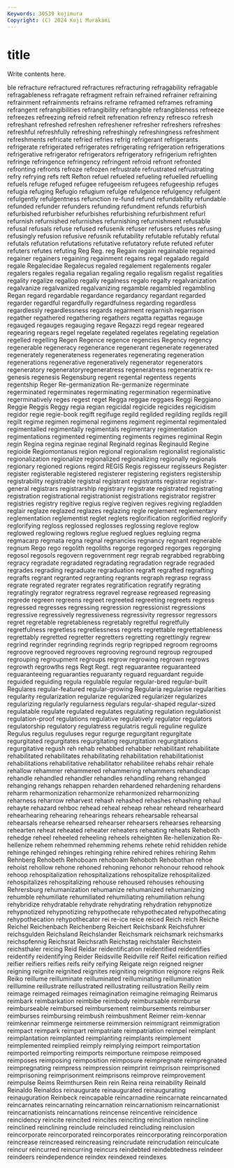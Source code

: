 ```yaml
---
Keywords: 30539 kojimura
Copyright: (C) 2024 Koji Murakami
---
```


# title

Write contents here.



ble refracture refractured refractures refracturing refragability refragable refragableness refragate
refragment refrain refrained refrainer refraining refrainment refrainments refrains reframe reframed
reframes reframing refrangent refrangibilities refrangibility refrangible refrangibleness refreeze refreezes refreezing
refreid refreit refrenation refrenzy refresco refresh refreshant refreshed refreshen refreshener
refresher refreshers refreshes refreshful refreshfully refreshing refreshingly refreshingness refreshment refreshments
refricate refried refries refrig refrigerant refrigerants refrigerate refrigerated refrigerates refrigerating
refrigeration refrigerations refrigerative refrigerator refrigerators refrigeratory refrigerium refrighten refringe refringence
refringency refringent refroid refront refronted refronting refronts refroze refrozen refrustrate
refrustrated refrustrating refry refrying refs reft Refton refuel refueled refueling
refuelled refuelling refuels refuge refuged refugee refugeeism refugees refugeeship refuges
refugia refuging Refugio refugium refulge refulgence refulgency refulgent refulgently refulgentness
refunction re-fund refund refundability refundable refunded refunder refunders refunding refundment
refunds refurbish refurbished refurbisher refurbishes refurbishing refurbishment refurl refurnish refurnished
refurnishes refurnishing refurnishment refusable refusal refusals refuse refused refusenik refuser
refusers refuses refusing refusingly refusion refusive refusnik refutability refutable refutably
refutal refutals refutation refutations refutative refutatory refute refuted refuter refuters
refutes refuting Reg Reg. reg Regain regain regainable regained regainer
regainers regaining regainment regains regal regalado regald regale Regalecidae Regalecus
regaled regalement regalements regaler regalers regales regalia regalian regaling regalio
regalism regalist regalities regality regalize regallop regally regalness regalo regalty
regalvanization regalvanize regalvanized regalvanizing regamble regambled regambling Regan regard regardable
regardance regardancy regardant regarded regarder regardful regardfully regardfulness regarding regardless
regardlessly regardlessness regards regarment regarnish regarrison regather regathered regathering regathers
regatta regattas regauge regauged regauges regauging regave Regazzi regd regear
regeared regearing regears regel regelate regelated regelates regelating regelation regelled
regelling Regen Regence regence regencies Regency regency regenerable regeneracy regenerance
regenerant regenerate regenerated regenerately regenerateness regenerates regenerating regeneration regenerations regenerative
regeneratively regenerator regenerators regeneratory regeneratoryregeneratress regeneratress regeneratrix re-genesis regenesis Regensburg
regent regental regentess regents regentship Reger Re-germanization Re-germanize regerminate regerminated
regerminates regerminating regermination regerminative regerminatively reges regest reget Regga reggae
reggaes Reggi Reggiano Reggie Reggis Reggy regia regian regicidal regicide
regicides regicidism regidor regie regie-book regift regifuge regild regilded regilding
regilds regill regilt regime regimen regimenal regimens regiment regimental regimentaled
regimentalled regimentally regimentals regimentary regimentation regimentations regimented regimenting regiments regimes
regiminal Regin regin Regina regina reginae reginal Reginald reginas Reginauld
Regine regioide Regiomontanus region regional regionalism regionalist regionalistic regionalization regionalize
regionalized regionalizing regionally regionals regionary regioned regions regird REGIS Regis
regisseur regisseurs Register register registerable registered registerer registering registers registership
registrability registrable registral registrant registrants registrar registrar-general registrars registrarship registrary
registrate registrated registrating registration registrational registrationist registrations registrator registrer registries
registry regitive regius regive regiven regives regiving regladden reglair reglaze
reglazed reglazes reglazing regle reglement reglementary reglementation reglementist reglet reglets
reglorification reglorified reglorify reglorifying regloss reglossed reglosses reglossing reglove reglow
reglowed reglowing reglows reglue reglued reglues regluing regma regmacarp regmata
regna regnal regnancies regnancy regnant regnerable regnum Rego rego regolith
regoliths regorge regorged regorges regorging regosol regosols regovern regovernment regr
regrab regrabbed regrabbing regracy regradate regradated regradating regradation regrade regraded
regrades regrading regraduate regraduation regraft regrafted regrafting regrafts regrant regranted
regranting regrants regraph regrasp regrass regrate regrated regrater regrates regratification
regratify regrating regratingly regrator regratress regravel regrease regreased regreasing regrede
regreen regreens regreet regreeted regreeting regreets regress regressed regresses regressing
regression regressionist regressions regressive regressively regressiveness regressivity regressor regressors regret
regretable regretableness regretably regretful regretfully regretfulness regretless regretlessness regrets regrettable
regrettableness regrettably regretted regretter regretters regretting regrettingly regrew regrind regrinder
regrinding regrinds regrip regripped regroom regrooms regroove regrooved regrooves regrooving
reground regroup regrouped regrouping regroupment regroups regrow regrowing regrown regrows
regrowth regrowths regs Regt Regt. regt reguarantee reguaranteed reguaranteeing reguaranties
reguaranty reguard reguardant reguide reguided reguiding regula regulable regular regular-bred
regular-built Regulares regular-featured regular-growing Regularia regularise regularities regularity regularization regularize
regularized regularizer regularizes regularizing regularly regularness regulars regular-shaped regular-sized regulatable
regulate regulated regulates regulating regulation regulationist regulation-proof regulations regulative regulatively
regulator regulators regulatorship regulatory regulatress regulatris reguli reguline regulize Regulus
regulus reguluses regur regurge regurgitant regurgitate regurgitated regurgitates regurgitating regurgitation
regurgitations regurgitative regush reh rehab rehabbed rehabber rehabilitant rehabilitate rehabilitated
rehabilitates rehabilitating rehabilitation rehabilitationist rehabilitations rehabilitative rehabilitator rehabilitee rehabs rehair
rehale rehallow rehammer rehammered rehammering rehammers rehandicap rehandle rehandled rehandler
rehandles rehandling rehang rehanged rehanging rehangs rehappen reharden rehardened rehardening
rehardens reharm reharmonization reharmonize reharmonized reharmonizing reharness reharrow reharvest rehash
rehashed rehashes rehashing rehaul rehayte rehazard rehboc rehead reheal reheap
rehear reheard rehearheard rehearhearing rehearing rehearings rehears rehearsable rehearsal rehearsals
rehearse rehearsed rehearser rehearsers rehearses rehearsing rehearten reheat reheated reheater
reheaters reheating reheats Reheboth rehedge reheel reheeled reheeling reheels reheighten
Re-hellenization Re-hellenize rehem rehemmed rehemming rehems rehete rehid rehidden rehide
rehinge rehinged rehinges rehinging rehire rehired rehires rehiring Rehm Rehnberg
Rehobeth Rehoboam rehoboam Rehoboth Rehobothan rehoe rehoist rehollow rehone rehoned
rehoning rehonor rehonour rehood rehook rehoop rehospitalization rehospitalizations rehospitalize rehospitalized
rehospitalizes rehospitalizing rehouse rehoused rehouses rehousing Rehrersburg rehumanization rehumanize rehumanized
rehumanizing rehumble rehumiliate rehumiliated rehumiliating rehumiliation rehung rehybridize rehydratable rehydrate
rehydrating rehydration rehypnotize rehypnotized rehypnotizing rehypothecate rehypothecated rehypothecating rehypothecation rehypothecator
rei re-ice reice reiced Reich reich Reiche Reichel Reichenbach Reichenberg
Reichert Reichsbank Reichsfuhrer reichsgulden Reichsland Reichslander Reichsmark reichsmark reichsmarks reichspfennig
Reichsrat Reichsrath Reichstag reichstaler Reichstein reichsthaler reicing Reid Reidar reidentification
reidentified reidentifies reidentify reidentifying Reider Reidsville Reidville reif Reifel reification
reified reifier reifiers reifies reifs reify reifying Reigate reign reigned
reigner reigning reignite reignited reignites reigniting reignition reignore reigns Reik
Reiko reillume reilluminate reilluminated reilluminating reillumination reillumine reillustrate reillustrated reillustrating
reillustration Reilly reim reimage reimaged reimages reimagination reimagine reimaging Reimarus
reimbark reimbarkation reimbibe reimbody reimbursable reimburse reimburseable reimbursed reimbursement reimbursements
reimburser reimburses reimbursing reimbush reimbushment Reimer reim-kennar reimkennar reimmerge reimmerse
reimmersion reimmigrant reimmigration reimpact reimpark reimpart reimpatriate reimpatriation reimpel reimplant
reimplantation reimplanted reimplanting reimplants reimplement reimplemented reimplied reimply reimplying reimport
reimportation reimported reimporting reimports reimportune reimpose reimposed reimposes reimposing reimposition
reimposure reimpregnate reimpregnated reimpregnating reimpress reimpression reimprint reimprison reimprisoned reimprisoning
reimprisonment reimprisons reimprove reimprovement reimpulse Reims Reimthursen Rein rein Reina
reina reinability Reinald Reinaldo Reinaldos reinaugurate reinaugurated reinaugurating reinauguration Reinbeck
reincapable reincarnadine reincarnate reincarnated reincarnates reincarnating reincarnation reincarnationism reincarnationist reincarnationists
reincarnations reincense reincentive reincidence reincidency reincite reincited reincites reinciting reinclination
reincline reinclined reinclining reinclude reincluded reincluding reinclusion reincorporate reincorporated reincorporates
reincorporating reincorporation reincrease reincreased reincreasing reincrudate reincrudation reinculcate reincur reincurred
reincurring reincurs reindebted reindebtedness reindeer reindeers reindependence reindex reindexed reindexes

